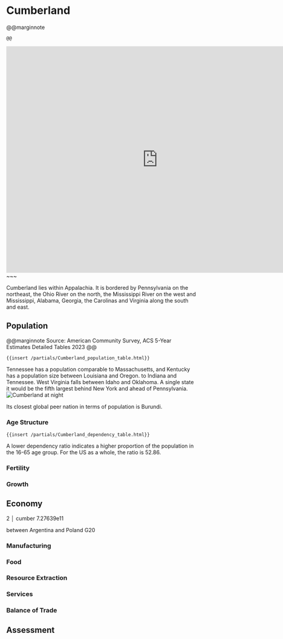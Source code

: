 # Cumberland

@@marginnote
~~~<img src="/img/cumber.png" style="width: 100%; display: block;">~~~
@@

~~~
<iframe 
	src="https://njal.s3.us-west-2.amazonaws.com/Nashville.html" 
	title="Nashville area map" 
	width="800" 
	height="600" 
	frameborder="0" 
	scrolling="yes">
</iframe>
~~~

Cumberland lies within Appalachia. It is bordered by Pennsylvania on the northeast, the Ohio River on the north, the Mississippi River on the west and Mississippi, Alabama, Georgia, the Carolinas and Virginia along the south and east.

## Population

@@marginnote
Source: American Community Survey, ACS 5-Year Estimates Detailed Tables 2023
@@

~~~
{{insert /partials/Cumberland_population_table.html}}	
~~~

Tennessee has a population comparable to Massachusetts, and Kentucky has a population size between Louisiana and Oregon. to Indiana and Tennessee. West Virginia falls between Idaho and Oklahoma. A single state it would be the fifth largest behind New York and ahead of Pennsylvania.
![Cumberland at night](/img/cumber_at_night.png)

Its closest global peer nation in terms of population is Burundi. 

### Age Structure

~~~
{{insert /partials/Cumberland_dependency_table.html}}	
~~~

A lower dependency ratio indicates a higher proportion of the population in the 16-65 age group. For the US as a whole, the ratio is 52.86.

### Fertility
### Growth
## Economy

2 │ cumber      7.27639e11

between Argentina and Poland
G20
### Manufacturing
### Food
### Resource Extraction
### Services
### Balance of Trade

## Assessment
